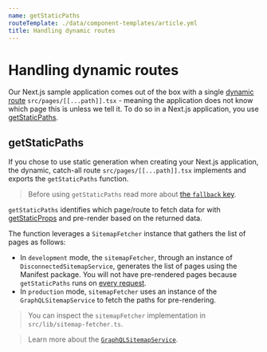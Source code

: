 ```yaml
---
name: getStaticPaths
routeTemplate: ./data/component-templates/article.yml
title: Handling dynamic routes
---
```

# Handling dynamic routes

Our Next.js sample application comes out of the box with a single [dynamic route](https://nextjs.org/docs/routing/dynamic-routes) `src/pages/[[...path]].tsx` - meaning the application does not know which page this is unless we tell it. To do so in a Next.js application, you use [getStaticPaths](https://nextjs.org/docs/basic-features/data-fetching#getstaticpaths-static-generation). 

## getStaticPaths

If you chose to use static generation when creating your Next.js application, the dynamic, catch-all route `src/pages/[[...path]].tsx` implements and exports the `getStaticPaths` function.

> Before using `getStaticPaths` read more about [the `fallback` key](https://nextjs.org/docs/basic-features/data-fetching#the-fallback-key-required).

`getStaticPaths` identifies which page/route to fetch data for with [getStaticProps](https://nextjs.org/docs/basic-features/data-fetching#getstaticprops-static-generation) and pre-render based on the returned data.

The function leverages a `SitemapFetcher` instance that gathers the list of pages as follows:  

* In `development` mode, the `sitemapFetcher`, through an instance of `DisconnectedSitemapService`, generates the list of pages using the Manifest package. You will not have pre-rendered pages because `getStaticPaths` runs on [every request](https://nextjs.org/docs/basic-features/data-fetching#runs-on-every-request-in-development-1).
* In `production` mode, `sitemapFetcher` uses an instance of the `GraphQLSitemapService` to fetch the paths for pre-rendering.

> You can inspect the `sitemapFetcher` implementation in `src/lib/sitemap-fetcher.ts`.

> Learn more about the [`GraphQLSitemapService`](/docs/nextjs/services/graphql-sitemap-service).
